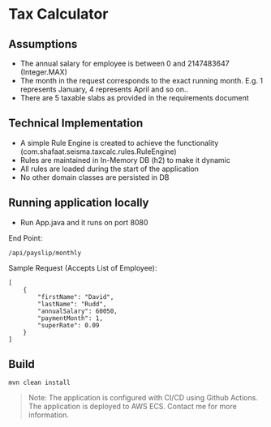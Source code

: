 # Tax Calculator

## Assumptions

- The annual salary for employee is between 0 and 2147483647 (Integer.MAX)
- The month in the request corresponds to the exact running month. E.g. 1 represents January, 4 represents April and so on..
- There are 5 taxable slabs as provided in the requirements document

## Technical Implementation

- A simple Rule Engine is created to achieve the functionality (com.shafaat.seisma.taxcalc.rules.RuleEngine)
- Rules are maintained in In-Memory DB (h2) to make it dynamic
- All rules are loaded during the start of the application
- No other domain classes are persisted in DB

## Running application locally

- Run App.java and it runs on port 8080

End Point:
```
/api/payslip/monthly
```

Sample Request (Accepts List of Employee):
```
[
    {
        "firstName": "David",
        "lastName": "Rudd",
        "annualSalary": 60050,
        "paymentMonth": 1,
        "superRate": 0.09
    }
]
```


## Build

```
mvn clean install
```

> Note: The application is configured with CI/CD using Github Actions. 
> The application is deployed to AWS ECS. 
> Contact me for more information.